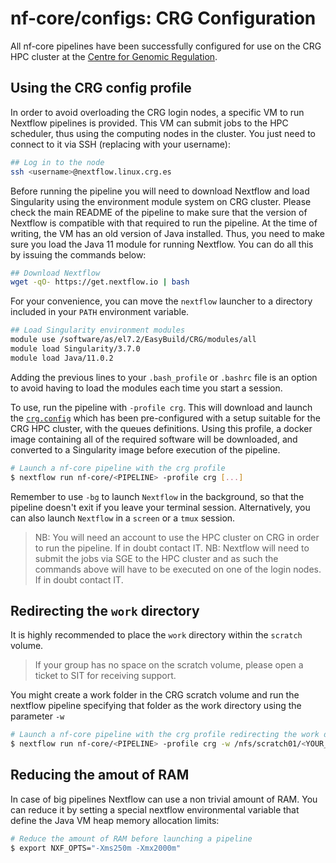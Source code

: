 # nf-core/configs: CRG Configuration

All nf-core pipelines have been successfully configured for use on the CRG HPC cluster at the [Centre for Genomic Regulation](https://www.crg.eu/).

## Using the CRG config profile

In order to avoid overloading the CRG login nodes, a specific VM to run Nextflow pipelines is provided. This VM can submit jobs to the HPC scheduler, thus using the computing nodes in the cluster. You just need to connect to it via SSH (replacing <username> with your username):

```bash
## Log in to the node
ssh <username>@nextflow.linux.crg.es
```

Before running the pipeline you will need to download Nextflow and load Singularity using the environment module system on CRG cluster. Please check the main README of the pipeline to make sure that the version of Nextflow is compatible with that required to run the pipeline. At the time of writing, the VM has an old version of Java installed. Thus, you need to make sure you load the Java 11 module for running Nextflow. You can do all this by issuing the commands below:

```bash
## Download Nextflow
wget -qO- https://get.nextflow.io | bash
```

For your convenience, you can move the `nextflow` launcher to a directory included in your `PATH` environment variable.

```bash
## Load Singularity environment modules
module use /software/as/el7.2/EasyBuild/CRG/modules/all
module load Singularity/3.7.0
module load Java/11.0.2
```

Adding the previous lines to your `.bash_profile` or `.bashrc` file is an option to avoid having to load the modules each time you start a session.

To use, run the pipeline with `-profile crg`. This will download and launch the [`crg.config`](../conf/crg.config) which has been pre-configured with a setup suitable for the CRG HPC cluster, with the queues definitions. Using this profile, a docker image containing all of the required software will be downloaded, and converted to a Singularity image before execution of the pipeline.

```bash
# Launch a nf-core pipeline with the crg profile
$ nextflow run nf-core/<PIPELINE> -profile crg [...]
```

Remember to use `-bg` to launch `Nextflow` in the background, so that the pipeline doesn't exit if you leave your terminal session.
Alternatively, you can also launch `Nextflow` in a `screen` or a `tmux` session.

> NB: You will need an account to use the HPC cluster on CRG in order to run the pipeline. If in doubt contact IT.
> NB: Nextflow will need to submit the jobs via SGE to the HPC cluster and as such the commands above will have to be executed on one of the login nodes. If in doubt contact IT.

## Redirecting the `work` directory

It is highly recommended to place the `work` directory within the `scratch` volume.

> If your group has no space on the scratch volume, please open a ticket to SIT for receiving support.

You might create a work folder in the CRG scratch volume and run the nextflow pipeline specifying that folder as the work directory using the parameter `-w`

```bash
# Launch a nf-core pipeline with the crg profile redirecting the work dir to the scratch volume
$ nextflow run nf-core/<PIPELINE> -profile crg -w /nfs/scratch01/<YOUR_GROUP_NAME>/<YOUR_WORK_DIR>
```

## Reducing the amout of RAM

In case of big pipelines Nextflow can use a non trivial amount of RAM. You can reduce it by setting a special nextflow environmental variable that define the Java VM heap memory allocation limits:

```bash
# Reduce the amount of RAM before launching a pipeline
$ export NXF_OPTS="-Xms250m -Xmx2000m"
```
